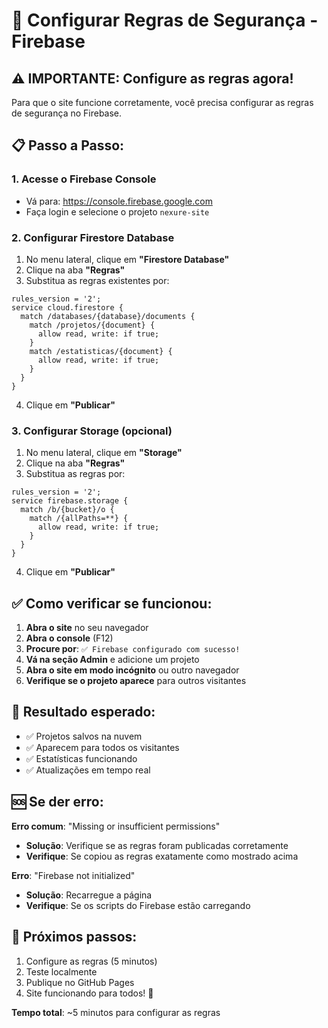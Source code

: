# 🔧 Configurar Regras de Segurança - Firebase

## ⚠️ IMPORTANTE: Configure as regras agora!

Para que o site funcione corretamente, você precisa configurar as regras de segurança no Firebase.

## 📋 Passo a Passo:

### 1. Acesse o Firebase Console
- Vá para: https://console.firebase.google.com
- Faça login e selecione o projeto `nexure-site`

### 2. Configurar Firestore Database
1. No menu lateral, clique em **"Firestore Database"**
2. Clique na aba **"Regras"**
3. Substitua as regras existentes por:

```
rules_version = '2';
service cloud.firestore {
  match /databases/{database}/documents {
    match /projetos/{document} {
      allow read, write: if true;
    }
    match /estatisticas/{document} {
      allow read, write: if true;
    }
  }
}
```

4. Clique em **"Publicar"**

### 3. Configurar Storage (opcional)
1. No menu lateral, clique em **"Storage"**
2. Clique na aba **"Regras"**
3. Substitua as regras por:

```
rules_version = '2';
service firebase.storage {
  match /b/{bucket}/o {
    match /{allPaths=**} {
      allow read, write: if true;
    }
  }
}
```

4. Clique em **"Publicar"**

## ✅ Como verificar se funcionou:

1. **Abra o site** no seu navegador
2. **Abra o console** (F12)
3. **Procure por**: `✅ Firebase configurado com sucesso!`
4. **Vá na seção Admin** e adicione um projeto
5. **Abra o site em modo incógnito** ou outro navegador
6. **Verifique se o projeto aparece** para outros visitantes

## 🎯 Resultado esperado:

- ✅ Projetos salvos na nuvem
- ✅ Aparecem para todos os visitantes
- ✅ Estatísticas funcionando
- ✅ Atualizações em tempo real

## 🆘 Se der erro:

**Erro comum**: "Missing or insufficient permissions"
- **Solução**: Verifique se as regras foram publicadas corretamente
- **Verifique**: Se copiou as regras exatamente como mostrado acima

**Erro**: "Firebase not initialized"
- **Solução**: Recarregue a página
- **Verifique**: Se os scripts do Firebase estão carregando

## 🚀 Próximos passos:

1. Configure as regras (5 minutos)
2. Teste localmente
3. Publique no GitHub Pages
4. Site funcionando para todos! 🎉

**Tempo total**: ~5 minutos para configurar as regras 